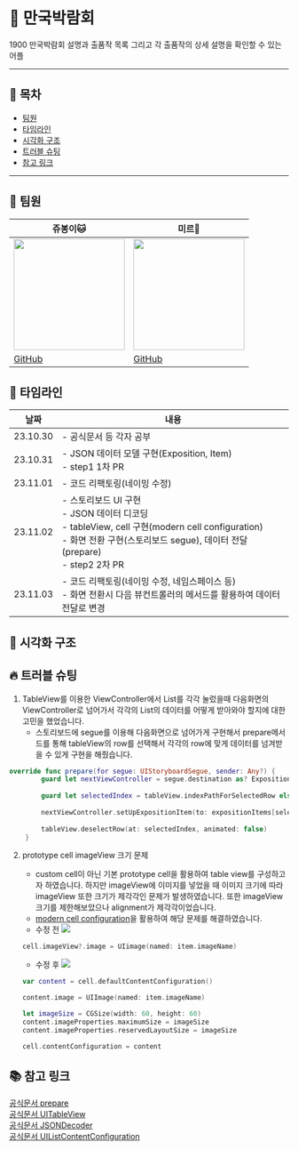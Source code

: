 # 🎊 만국박람회
1900 만국박람회 설명과 출품작 목록 그리고 각 출품작의 상세 설명을 확인할 수 있는 어플

---
## 🔎 목차
- [팀원](#-팀원)
- [타임라인](#-타임라인)
- [시각화 구조](#-시각화-구조)
- [트러블 슈팅](#-트러블-슈팅)
- [참고 링크](#-참고-링크)

---
## 👥 팀원
|쥬봉이🐱|미르🐉|
|---|---|
|<img src="https://avatars.githubusercontent.com/u/126065608?v=4" width="200" height="200">|<img src="https://github.com/mireu79/ios-exposition-universelle/assets/125941932/45dff9f5-f1a9-4398-82c9-5764daf9083d" width="200" height="200">|
|[GitHub](https://github.com/jyubong)|[GitHub](https://github.com/mireu79)|

## 📅 타임라인
|날짜|내용|
|------|---|
|23.10.30|- 공식문서 등 각자 공부|
|23.10.31|- JSON 데이터 모델 구현(Exposition, Item) <br> - step1 1차 PR|
|23.11.01|- 코드 리팩토링(네이밍 수정)|
|23.11.02|- 스토리보드 UI 구현 <br> - JSON 데이터 디코딩 <br> - tableView, cell 구현(modern cell configuration) <br> - 화면 전환 구현(스토리보드 segue), 데이터 전달(prepare) <br> - step2 2차 PR|
|23.11.03|- 코드 리팩토링(네이밍 수정, 네임스페이스 등) <br> - 화면 전환시 다음 뷰컨트롤러의 메서드를 활용하여 데이터 전달로 변경|


## 👀 시각화 구조


## 🔥 트러블 슈팅
1. TableView를 이용한 ViewController에서 List를 각각 눌렀을때 다음화면의 ViewController로 넘어가서 각각의 List의 데이터를 어떻게 받아와야 할지에 대한 고민을 했었습니다. 
    - 스토리보드에 segue를 이용해 다음화면으로 넘어가게 구현해서 prepare메서드를 통해 tableView의 row를 선택해서 각각의 row에 맞게 데이터를 넘겨받을 수 있게 구현을 해줬습니다.

~~~swift
override func prepare(for segue: UIStoryboardSegue, sender: Any?) {
        guard let nextViewController = segue.destination as? ExpositionItemDetailViewController else { return }
        
        guard let selectedIndex = tableView.indexPathForSelectedRow else { return }
        
        nextViewController.setUpExpositionItem(to: expositionItems[selectedIndex.row])
        
        tableView.deselectRow(at: selectedIndex, animated: false)
    }
~~~


2. prototype cell imageView 크기 문제
    - custom cell이 아닌 기본 prototype cell을 활용하여 table view를 구성하고자 하였습니다. 하지만 imageView에 이미지를 넣었을 때 이미지 크기에 따라 imageView 또한 크기가 제각각인 문제가 발생하였습니다. 또한 imageView 크기를 제한해보았으나 alignment가 제각각이었습니다.
    - [modern cell configuration](https://developer.apple.com/videos/play/wwdc2020/10027/)을 활용하여 해당 문제를 해결하였습니다.
    - 수정 전
    ![](https://hackmd.io/_uploads/rkogVmGX6.png)

    ~~~swift
    cell.imageView?.image = UIimage(named: item.imageName)
    ~~~
    - 수정 후
    ![](https://hackmd.io/_uploads/Ska-NQMXa.png)

    ~~~swift
    var content = cell.defaultContentConfiguration()

    content.image = UIImage(named: item.imageName)

    let imageSize = CGSize(width: 60, height: 60)
    content.imageProperties.maximumSize = imageSize
    content.imageProperties.reservedLayoutSize = imageSize

    cell.contentConfiguration = content
    ~~~

## 📚 참고 링크
[공식문서 prepare](https://developer.apple.com/documentation/uikit/uiviewcontroller/1621490-prepare)   
[공식문서 UITableView](https://developer.apple.com/documentation/uikit/uitableview)   
[공식문서 JSONDecoder](https://developer.apple.com/documentation/foundation/jsondecoder)   
[공식문서 UIListContentConfiguration](https://developer.apple.com/documentation/uikit/uilistcontentconfiguration)
